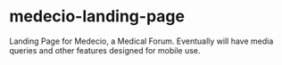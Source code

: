 # medecio-landing-page
Landing Page for Medecio, a Medical Forum. Eventually will have media queries and other features designed for mobile use. 
